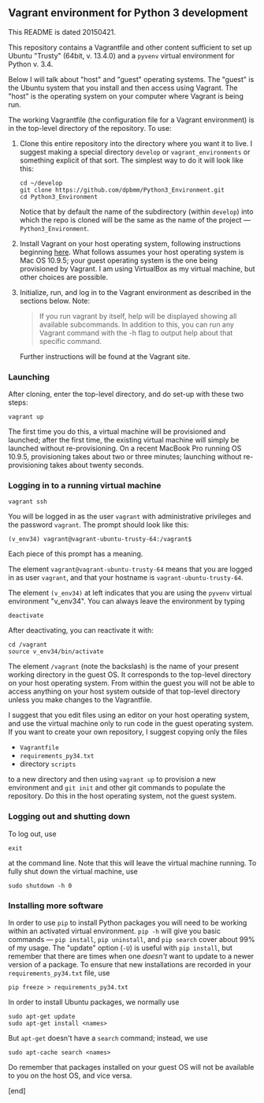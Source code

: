 ## Vagrant environment for Python 3 development

This README is dated 20150421.

This repository contains a Vagrantfile and other content sufficient to set up Ubuntu "Trusty" (64bit, v. 13.4.0) and a `pyvenv` virtual environment for Python v. 3.4.

Below I will talk about "host" and "guest" operating systems. The "guest" is the Ubuntu system that you install and then access using Vagrant. The "host" is the operating system on your computer where Vagrant is being run.

The working Vagrantfile (the configuration file for a Vagrant environment) is in the top-level directory of the repository. To use:

 1. Clone this entire repository into the directory where you want it to live. I suggest making a special directory `develop` or `vagrant_environments` or something explicit of that sort. The simplest way to do it will look like this:

        cd ~/develop
        git clone https://github.com/dpbmm/Python3_Environment.git
        cd Python3_Environment

    Notice that by default the name of the subdirectory (within `develop`) into which the repo is cloned will be the same as the name of the project — `Python3_Environment`.

 1. Install Vagrant on your host operating system, following instructions beginning [here](http://docs.vagrantup.com/v2/installation/). What follows assumes your host operating system is Mac OS 10.9.5; your guest operating system is the one being provisioned by Vagrant. I am using VirtualBox as my virtual machine, but other choices are possible.
 1. Initialize, run, and log in to the Vagrant environment as described in the sections below. Note:

    > If you run vagrant by itself, help will be displayed showing all available subcommands. In addition to this, you can run any Vagrant command with the -h flag to output help about that specific command.
      
    Further instructions will be found at the Vagrant site.

### Launching

After cloning, enter the top-level directory, and do set-up with these two steps:

    vagrant up

The first time you do this, a virtual machine will be provisioned and launched; after the first time, the existing virtual machine will simply be launched without re-provisioning. On a recent MacBook Pro running OS 10.9.5, provisioning takes about two or three minutes; launching without re-provisioning takes about twenty seconds.

### Logging in to a running virtual machine

    vagrant ssh

You will be logged in as the user `vagrant` with administrative privileges and the password `vagrant`. The prompt should look like this:

    (v_env34) vagrant@vagrant-ubuntu-trusty-64:/vagrant$

Each piece of this prompt has a meaning.

The element `vagrant@vagrant-ubuntu-trusty-64` means that you are logged in as user `vagrant`, and that your hostname is `vagrant-ubuntu-trusty-64`.

The element `(v_env34)` at left indicates that you are using the `pyvenv` virtual environment "v_env34". You can always leave the environment by typing

    deactivate

After deactivating, you can reactivate it with:

    cd /vagrant
    source v_env34/bin/activate

The element `/vagrant` (note the backslash) is the name of your present working directory in the guest OS. It corresponds to the top-level directory on your host operating system. From within the guest you will not be able to access anything on your host system outside of that top-level directory unless you make changes to the Vagrantfile. 

I suggest that you edit files using an editor on your host operating system, and use the virtual machine only to run code in the guest operating system. If you want to create your own repository, I suggest copying only the files

 * `Vagrantfile`
 * `requirements_py34.txt`
 * directory `scripts`
 
to a new directory and then using `vagrant up` to provision a new environment and `git init` and other git commands to populate the repository. Do this in the host operating system, not the guest system.

### Logging out and shutting down

To log out, use

    exit

at the command line. Note that this will leave the virtual machine running. To fully shut down the virtual machine, use

    sudo shutdown -h 0

### Installing more software

In order to use `pip` to install Python packages you will need to be working within an activated virtual environment. `pip -h` will give you basic commands — `pip install`, `pip uninstall`, and `pip search` cover about 99% of my usage. The "update" option (`-U`) is useful with `pip install`, but remember that there are times when one _doesn't_ want to update to a newer version of a package. To ensure that new installations are recorded in your `requirements_py34.txt` file, use

    pip freeze > requirements_py34.txt

In order to install Ubuntu packages, we normally use

    sudo apt-get update
    sudo apt-get install <names>

But `apt-get` doesn't have a `search` command; instead, we use

    sudo apt-cache search <names>

Do remember that packages installed on your guest OS will not be available to you on the host OS, and vice versa.

[end]
